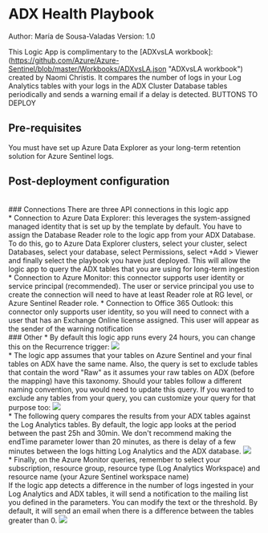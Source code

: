 # ADX Health Playbook

Author: María de Sousa-Valadas
Version: 1.0

This Logic App is complimentary to the [ADXvsLA workbook]: (https://github.com/Azure/Azure-Sentinel/blob/master/Workbooks/ADXvsLA.json "ADXvsLA workbook") created by Naomi Christis. It compares the number of logs in your Log Analytics tables with your logs in the ADX Cluster Database tables periodically and sends a warning email if a delay is detected.
BUTTONS TO DEPLOY

## Pre-requisites
You must have set up Azure Data Explorer as your long-term retention solution for Azure Sentinel logs. 
   <br />  
## Post-deployment configuration
   <br />  
### Connections
There are three API connections in this logic app
   <br />  
* Connection to Azure Data Explorer: this leverages the system-assigned managed identity that is set up by the template by default. You have to assign the Database Reader role to the logic app from your ADX Database. To do this, go to Azure Data Explorer clusters, select your cluster, select Databases, select your database, select Permissions, select +Add > Viewer and finally select the playbook you have just deployed. This will allow the logic app to query the ADX tables that you are using for long-term ingestion
* Connection to Azure Monitor: this connector supports user identity or service principal (recommended). The user or service principal you use to create the connection will need to have at least Reader role at RG level, or Azure Sentinel Reader role.
* Connection to Office 365 Outlook: this connector only supports user identity, so you will need to connect with a user that has an Exchange Online license assigned. This user will appear as the sender of the warning notification
   <br />  
### Other
* By default this logic app runs every 24 hours, you can change this on the Recurrence trigger:
 <img src="https://github.com/mariavaladas/Azure-Sentinel/blob/master/Playbooks/ADX-Health-Playbook/images/1.%20trigger.png">
   <br />  
* The logic app assumes that your tables on Azure Sentinel and your final tables on ADX have the same name. Also, the query is set to exclude tables that contain the word "Raw" as it assumes your raw tables on ADX (before the mapping) have this taxonomy. Should your tables follow a different naming convention, you would need to update this query. If you wanted to exclude any tables from your query, you can customize your query for that purpose too:	
 <img src="https://github.com/mariavaladas/Azure-Sentinel/blob/master/Playbooks/ADX-Health-Playbook/images/2.%20adx%20query.png">
   <br />  
* The following query compares the results from your ADX tables against the Log Analytics tables. By default, the logic app looks at the period between the past 25h and 30min. We don't recommend making the endTime parameter lower than 20 minutes, as there is delay of a few minutes between the logs hitting Log Analytics and the ADX database.
 <img src="img src="https://github.com/mariavaladas/Azure-Sentinel/blob/master/Playbooks/ADX-Health-Playbook/images/3.%20compare%20adx%20vs%20la.png">
   <br />  
* Finally, on the Azure Monitor queries, remember to select your subscription, resource group, resource type (Log Analytics Workspace) and resource name (your Azure Sentinel workspace name)
  <br /> 
If the logic app detects a difference in the number of logs ingested in your Log Analytics and ADX tables, it will send a notification to the mailing list you defined in the parameters. 
You can modify the text or the threshold. By default, it will send an email when there is a difference between the tables greater than 0.
 <img src="https://github.com/mariavaladas/Azure-Sentinel/blob/master/Playbooks/ADX-Health-Playbook/images/4.%20condition.png">
   <br /> 



 
